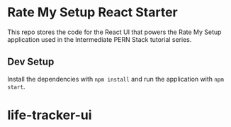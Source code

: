 # Rate My Setup React Starter

This repo stores the code for the React UI that powers the Rate My Setup application used in the Intermediate PERN Stack tutorial series.

## Dev Setup

Install the dependencies with `npm install` and run the application with `npm start`.
# life-tracker-ui
